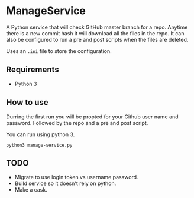 # ManageService

A Python service that will check GitHub master branch for a repo. Anytime there is a new commit hash it will download all the files in the repo. It can also be configured to run a pre and post scripts when the files are deleted. 

Uses an `.ini` file to store the configuration.

## Requirements

* Python 3

## How to use
Durring the first run you will be propted for your Github user name and password. Followed by the repo and a pre and post script.

You can run using python 3.

`python3 manage-service.py`



## TODO

* Migrate to use login token vs username password.
* Build service so it doesn't rely on python.
* Make a cask.
